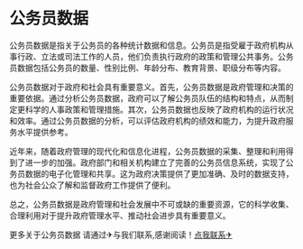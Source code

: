 # 公务员数据

公务员数据是指关于公务员的各种统计数据和信息。公务员是指受雇于政府机构从事行政、立法或司法工作的人员，他们负责执行政府的政策和管理公共事务。公务员数据包括公务员的数量、性别比例、年龄分布、教育背景、职级分布等内容。

公务员数据对于政府和社会具有重要意义。首先，公务员数据是政府管理和决策的重要依据。通过分析公务员数据，政府可以了解公务员队伍的结构和特点，从而制定更科学的人事政策和管理措施。其次，公务员数据也反映了政府机构的运行状况和效率。通过公务员数据的分析，可以评估政府机构的绩效和能力，为提升政府服务水平提供参考。

近年来，随着政府管理的现代化和信息化进程，公务员数据的采集、整理和利用得到了进一步的加强。政府部门和相关机构建立了完善的公务员信息系统，实现了公务员数据的电子化管理和共享。这为政府决策提供了更加准确、及时的数据支持，也为社会公众了解和监督政府工作提供了便利。

总之，公务员数据是政府管理和社会发展中不可或缺的重要资源，它的科学收集、合理利用对于提升政府管理水平、推动社会进步具有重要意义。

更多关于公务员数据 请通过✈与我们联系,感谢阅读！[点我联系✈](https://doc.G208.com)